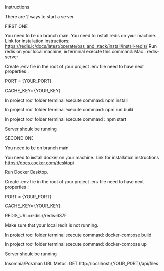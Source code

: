 Instructions

There are  2 ways to start a server. 

FIRST ONE

You need to be on branch main.
You need to install redis on your machine.
Link for installation instructions:
https://redis.io/docs/latest/operate/oss_and_stack/install/install-redis/
Run redis on your local machine, in terminal execute this command:
Mac :  redis-server

Create .env file in the root of your project 
.env file need to have next properties :

 PORT = {YOUR_PORT}
 
 CACHE_KEY= {YOUR_KEY} 
 
In project root folder terminal execute command: npm install

In project root folder terminal execute command: npm run build

In project root folder terminal execute command : npm start 

Server should be running 


SECOND ONE

You need to be on branch  main

You need to install docker on your machine.
Link for installation instructions
https://docs.docker.com/desktop/

Run Docker Desktop.

Create .env file in the root of your project 
.env file need to have next properties  :

PORT = {YOUR_PORT}

CACHE_KEY= {YOUR_KEY} 

REDIS_URL=redis://redis:6379

Make sure that your local redis is not running.

In project root folder terminal execute command: docker-compose build

In project root folder terminal execute command: docker-compose up

Server should be running 

Insomnia/Postman URL
Metod: GET
http://localhost:{YOUR_PORT}/api/files

	
	
 		
	

